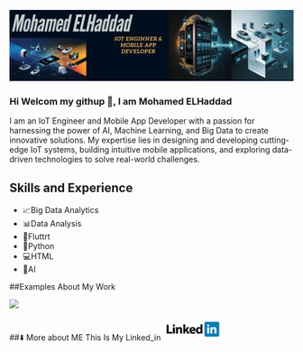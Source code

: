 ![I am IOT Engineer &Mobile app developer](https://github.com/mohamed0oo01/mohamed0oo01/blob/main/Black%20Gold%20Minimalist%20Elegant%20Business%20LinkedIn%20Banner%20(5).png)


### Hi Welcom my githup 👋, I am Mohamed ELHaddad



I am an  IoT Engineer and Mobile App Developer with a passion for harnessing the power of AI, Machine Learning, and Big Data to create innovative solutions. My expertise lies in designing and developing cutting-edge IoT systems, building intuitive mobile applications, and exploring data-driven technologies to solve real-world challenges.

## Skills and Experience
* 📈Big Data Analytics 
* 📊Data Analysis 
* 📱Fluttrt 
* 🐍Python 
* 💻HTML
* 🤖AI

##Examples About My Work

<img src ="https://github.com/mohamed0oo01/mohamed0oo01/blob/main/76PT.gif" width="256"/>

##⬇️ More about ME This Is My Linked_in
[<img src='https://github.com/mohamed0oo01/mohamed0oo01/blob/main/linkedin-logo-on-transparent-background-free-vector.jpg' alt='linkedin' height='40'>](https://www.linkedin.com/in/https://www.linkedin.com/in/mohamed-elhaddad-ab5a052a4?lipi=urn%3Ali%3Apage%3Ad_flagship3_profile_view_base_contact_details%3BEVYBP20jT9i%2BGnSMYy7YpA%3D%3D/)  

